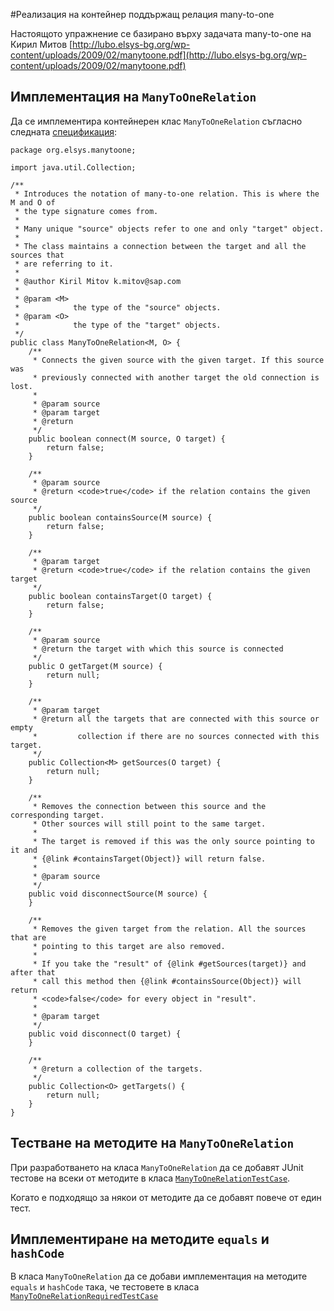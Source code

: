 #Реализация на контейнер поддържащ релация many-to-one

Настоящото упражнение се базирано върху задачата many-to-one на Кирил Митов [http://lubo.elsys-bg.org/wp-content/uploads/2009/02/manytoone.pdf](http://lubo.elsys-bg.org/wp-content/uploads/2009/02/manytoone.pdf)


## Имплементация на `ManyToOneRelation` 

Да се имплементира контейнерен клас `ManyToOneRelation` съгласно следната [спецификация](https://github.com/lchorbadjiev/teach2015-2016/blob/master/ManyToOne/src/org/elsys/manytoone/ManyToOneRelation.java):

```
package org.elsys.manytoone;

import java.util.Collection;

/**
 * Introduces the notation of many-to-one relation. This is where the M and O of
 * the type signature comes from.
 *
 * Many unique "source" objects refer to one and only "target" object.
 *
 * The class maintains a connection between the target and all the sources that
 * are referring to it.
 *
 * @author Kiril Mitov k.mitov@sap.com
 *
 * @param <M>
 *            the type of the "source" objects.
 * @param <O>
 *            the type of the "target" objects.
 */
public class ManyToOneRelation<M, O> {
	/**
	 * Connects the given source with the given target. If this source was
	 * previously connected with another target the old connection is lost.
	 *
	 * @param source
	 * @param target
	 * @return
	 */
	public boolean connect(M source, O target) {
		return false;
	}

	/**
	 * @param source
	 * @return <code>true</code> if the relation contains the given source
	 */
	public boolean containsSource(M source) {
		return false;
	}

	/**
	 * @param target
	 * @return <code>true</code> if the relation contains the given target
	 */
	public boolean containsTarget(O target) {
		return false;
	}

	/**
	 * @param source
	 * @return the target with which this source is connected
	 */
	public O getTarget(M source) {
		return null;
	}

	/**
	 * @param target
	 * @return all the targets that are connected with this source or empty
	 *         collection if there are no sources connected with this target.
	 */
	public Collection<M> getSources(O target) {
		return null;
	}

	/**
	 * Removes the connection between this source and the corresponding target.
	 * Other sources will still point to the same target.
	 *
	 * The target is removed if this was the only source pointing to it and
	 * {@link #containsTarget(Object)} will return false.
	 *
	 * @param source
	 */
	public void disconnectSource(M source) {
	}

	/**
	 * Removes the given target from the relation. All the sources that are
	 * pointing to this target are also removed.
	 *
	 * If you take the "result" of {@link #getSources(target)} and after that
	 * call this method then {@link #containsSource(Object)} will return
	 * <code>false</code> for every object in "result".
	 *
	 * @param target
	 */
	public void disconnect(O target) {
	}

	/**
	 * @return a collection of the targets.
	 */
	public Collection<O> getTargets() {
		return null;
	}
}

```

## Тестване на методите на `ManyToOneRelation`

При разработването на класа `ManyToOneRelation` да се добавят JUnit тестове на всеки от методите в класа [`ManyToOneRelationTestCase`](https://github.com/lchorbadjiev/teach2015-2016/blob/master/ManyToOne/src/org/elsys/manytoone/ManyToOneRelationTestCase.java). 

Когато е подходящо за някои от методите да се добавят повече от един тест.

## Имплементиране на методите `equals` и `hashCode`

В класа `ManyToOneRelation` да се добави имплементация на методите `equals` и `hashCode` така, че тестовете в класа [`ManyToOneRelationRequiredTestCase`](https://github.com/lchorbadjiev/teach2015-2016/blob/master/ManyToOne/src/org/elsys/manytoone/ManyToOneRelationTestCase.java)


